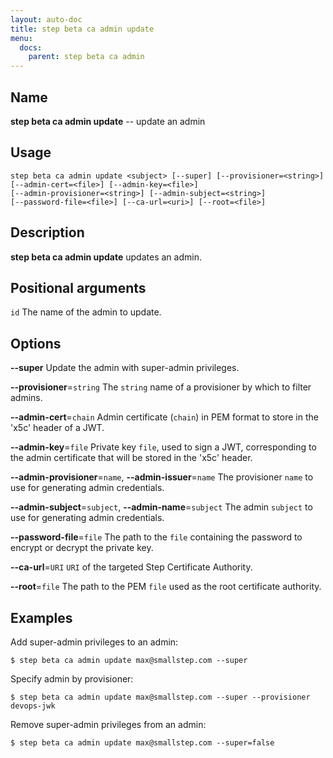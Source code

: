 ```yaml
---
layout: auto-doc
title: step beta ca admin update
menu:
  docs:
    parent: step beta ca admin
---
```


## Name
**step beta ca admin update** -- update an admin

## Usage

```raw
step beta ca admin update <subject> [--super] [--provisioner=<string>]
[--admin-cert=<file>] [--admin-key=<file>]
[--admin-provisioner=<string>] [--admin-subject=<string>]
[--password-file=<file>] [--ca-url=<uri>] [--root=<file>]
```

## Description

**step beta ca admin update** updates an admin.

## Positional arguments

`id`
The name of the admin to update.

## Options


**--super**
Update the admin with super-admin privileges.

**--provisioner**=`string`
The `string` name of a provisioner by which to filter admins.

**--admin-cert**=`chain`
Admin certificate (`chain`) in PEM format to store in the 'x5c' header of a JWT.

**--admin-key**=`file`
Private key `file`, used to sign a JWT, corresponding to the admin certificate that will
be stored in the 'x5c' header.

**--admin-provisioner**=`name`, **--admin-issuer**=`name`
The provisioner `name` to use for generating admin credentials.

**--admin-subject**=`subject`, **--admin-name**=`subject`
The admin `subject` to use for generating admin credentials.

**--password-file**=`file`
The path to the `file` containing the password to encrypt or decrypt the private key.

**--ca-url**=`URI`
`URI` of the targeted Step Certificate Authority.

**--root**=`file`
The path to the PEM `file` used as the root certificate authority.

## Examples

Add super-admin privileges to an admin:
```shell
$ step beta ca admin update max@smallstep.com --super
```

Specify admin by provisioner:
```shell
$ step beta ca admin update max@smallstep.com --super --provisioner devops-jwk
```

Remove super-admin privileges from an admin:
```shell
$ step beta ca admin update max@smallstep.com --super=false
```


